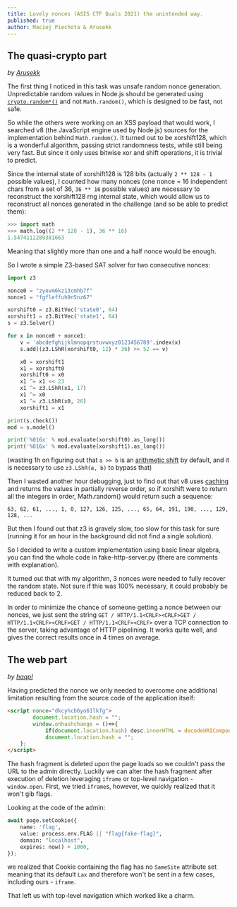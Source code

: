 ```yaml
---
title: Lovely nonces (ASIS CTF Quals 2021) the unintended way.
published: true
author: Maciej Piechota & Arusekk
---
```


## The quasi-crypto part

*by [Arusekk](//Arusekk.github.io)*

The first thing I noticed in this task was unsafe random nonce generation.
Unpredictable random values in Node.js should be generated using
[`crypto.random*()`](https://nodejs.org/api/crypto.html#cryptorandombytessize-callback)
and not `Math.random()`, which is designed to be fast, not safe.

So while the others were working on an XSS payload that would work,
I searched v8 (the JavaScript engine used by Node.js) sources for
the implementation behind `Math.random()`.
It turned out to be xorshift128, which is a wonderful algorithm,
passing strict randomness tests, while still being very fast.
But since it only uses bitwise xor and shift operations, it is trivial
to predict.

Since the internal state of xorshift128 is 128 bits
(actually `2 ** 128 - 1` possible values),
I counted how many nonces (one nonce = 16 independent chars from a set of 36,
`36 ** 16` possible values) are necessary to reconstruct the xorshift128 rng
internal state, which would allow us to reconstruct all nonces generated
in the challenge (and so be able to predict them):
```py
>>> import math
>>> math.log((2 ** 128 - 1), 36 ** 16)
1.5474112289381663
```
Meaning that slightly more than one and a half nonce would be enough.

So I wrote a simple Z3-based SAT solver for two consecutive nonces:
```py
import z3

nonce0 = "zyovm6kz13cmhb7f"
nonce1 = "fgfleffuh9n5nz67"

xorshift0 = z3.BitVec('state0', 64)
xorshift1 = z3.BitVec('state1', 64)
s = z3.Solver()

for x in nonce0 + nonce1:
    v = 'abcdefghijklmnopqrstuvwxyz0123456789'.index(x)
    s.add((z3.LShR(xorshift0, 12) * 36) >> 52 == v)

    x0 = xorshift1
    x1 = xorshift0
    xorshift0 = x0
    x1 ^= x1 << 23
    x1 ^= z3.LShR(x1, 17)
    x1 ^= x0
    x1 ^= z3.LShR(x0, 26)
    xorshift1 = x1

print(s.check())
mod = s.model()

print('%016x' % mod.evaluate(xorshift0).as_long())
print('%016x' % mod.evaluate(xorshift1).as_long())
```

(wasting 1h on figuring out that `a >> b` is an [arithmetic shift] by default,
and it is necessary to use `z3.LShR(a, b)` to bypass that)

[arithmetic shift]: https://en.wikipedia.org/wiki/Arithmetic_shift

Then I wasted another hour debugging, just to find out that v8 uses [caching]
and returns the values in partially reverse order, so if xorshift were to return
all the integers in order, Math.random() would return such a sequence:
```
63, 62, 61, ..., 1, 0, 127, 126, 125, ..., 65, 64, 191, 190, ..., 129, 128, ...
```

[caching]: https://github.com/v8/v8/blob/17a99fec258bcc07ea9fc5e4fabcce259751db03/src/numbers/math-random.cc

But then I found out that z3 is gravely slow, too slow for this task for sure
(running it for an hour in the background did not find a single solution).

So I decided to write a custom implementation using basic linear algebra,
you can find the whole code in fake-http-server.py (there are comments with explanation).

It turned out that with my algorithm, 3 nonces were needed to fully recover the
random state. Not sure if this was 100% necessary, it could probably be
reduced back to 2.

In order to minimize the chance of someone getting a nonce between our nonces,
we just sent the string
`GET / HTTP/1.1<CRLF><CRLF>GET / HTTP/1.1<CRLF><CRLF>GET / HTTP/1.1<CRLF><CRLF>`
over a TCP connection to the server, taking advantage of HTTP pipelining.
It works quite well, and gives the correct results once in 4 times on average.

## The web part

*by [haqpl](//twitter.com/haqpl)*

Having predicted the nonce we only needed to overcome one additional limitation resulting 
from the source code of the application itself:

```html
<script nonce="dkcyhcb6yo61lkfg">
    	document.location.hash = "";
    	window.onhashchange = ()=>{
    		if(document.location.hash) desc.innerHTML = decodeURIComponent(document.location.hash.slice(1));
    		document.location.hash = "";
	};
</script>
```

The hash fragment is deleted upon the page loads so we couldn't pass the URL to 
the admin directly. Luckily we can alter the hash fragment after execution 
of deletion leveraging `iframe` or top-level navigation - `window.open`. First, we tried 
`iframe`s, however, we quickly realized that it won't gib flags.

Looking at the code of the admin:

```py
await page.setCookie({
	name: 'flag',
	value: process.env.FLAG || "flag{fake-flag}",
	domain: "localhost",
	expires: now() + 1000,
});
```

we realized that Cookie containing the flag has no `SameSite` attribute set meaning 
that its default `Lax` and therefore won't be sent in a few cases, including ours - `iframe`.

That left us with top-level navigation which worked like a charm.